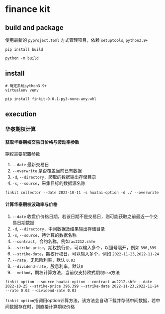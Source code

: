 # finance kit

## build and package

使用最新的 `pyproject.toml` 方式管理项目，依赖 `setuptools`, `python3.9+`

```shell
pip install build

python -m build
```

## install

```shell
# 确定系统python3.9+
virtualenv venv

pip install finkit-0.0.1-py3-none-any.whl
```

## execution

### 华泰期权计算

#### 获取华泰期权交易日价格与波动率参数

期权需要配置参数

1. `--date` 最新交易日
2. `--overwrite` 是否覆盖当前已有数据
3. `-d`, `--directory`，爬取的数据输出存储目录
4. `-s`, `--source`，采集目标的数据源名称

```shell
finkit collector --date 2022-10-11 -s huatai-option -d ./ --overwrite
```

#### 计算华泰期权波动率与价格

1. `--date` 收盘价价格日期，若该日期不是交易日，则可能获取之前最近一个交易日期数据
2. `-d`, `--directory`，中间数据及结果输出存储目录
3. `-s`, `--source`，待计算的数据名称
4. `--contract`，合约名称，例如 `au2212.shfe`
5. `--strike-price`，期权执行价，可以输入多个，以逗号隔开，例如 `396,399`
6. `--strike-date`，期权行权日，可以输入多个，例如 `2022-11-23,2022-11-24`
7. `--rate`，无风险利率，默认 `0.03`
8. `--dividend-rate`，股息利率，默认`0`
9. `--method`，期权计算方法，当前仅支持欧式期权`bsm`方法

```shell
finkit option --source huatai-option --contract au2212.shfe --date 2022-10-25 --strike-price 396,399 --strike-date 2022-11-23,2022-11-24 --rate 0.03 --dividend-rate 0.03
```

`finkit option`指调用option计算方法，该方法会自动下载并存储中间数据，若中间数据存在时，则直接计算期权价格

